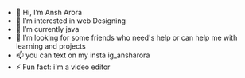 - 👋 Hi, I’m Ansh Arora
- 👀 I’m interested in web Designing
- 🌱 I’m currently java
- 💞️ I’m looking for some friends who need's help or can help me with learning and projects 
- 📫 you can text on my insta ig_ansharora
- ⚡ Fun fact: i'm a video editor

<!---
Masala-Dosaa/Masala-Dosaa is a ✨ special ✨ repository because its `README.md` (this file) appears on your GitHub profile.
You can click the Preview link to take a look at your changes.
--->
